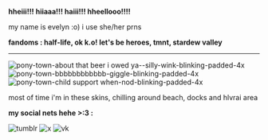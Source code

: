 **hheiii!!! hiiaaa!!! haiii!!! hheellooo!!!!**

my name is evelyn :o)  i use she/her prns

**fandoms : half-life, ok k.o! let's be heroes, tmnt, stardew valley**

----
![pony-town-about that beer i owed ya--silly-wink-blinking-padded-4x](https://github.com/eweliinj/eweliinj/assets/174833268/3165834f-f825-49d2-beb2-4693cc0d2413)
![pony-town-bbbbbbbbbbbb-giggle-blinking-padded-4x](https://github.com/eweliinj/eweliinj/assets/174833268/70840e09-e3b5-4596-835a-c61faa206aee)
![pony-town-child support when-nod-blinking-padded-4x](https://github.com/eweliinj/eweliinj/assets/174833268/16ff45f3-ba51-4a1e-a687-432da8a378e5)

most of time i'm in these skins, chilling around beach, docks and hlvrai area 

**my social nets hehe >:3 :**

![tumblr](https://www.tumblr.com/eweliinj?source=share) 
![x](https://x.com/evveliinj?s=09) 
![vk](https://vk.com/eweliinj) 
